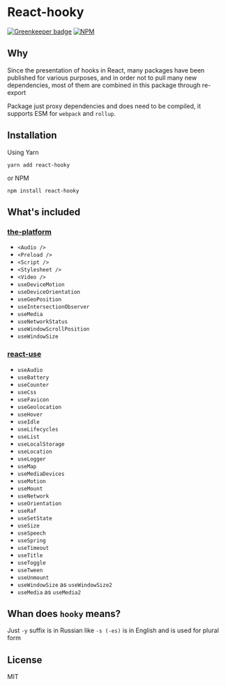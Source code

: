 
# React-hooky

[![Greenkeeper badge](https://badges.greenkeeper.io/cloudever/react-hooky.svg)](https://greenkeeper.io/)
[![NPM](https://nodei.co/npm/react-hooky.png?compact=true)](https://nodei.co/npm/react-hooky/)

## Why

Since the presentation of hooks in React, many packages have been published for various purposes, and in order not to pull many new dependencies, most of them are combined in this package through re-export

Package just proxy dependencies and does need to be compiled, it supports ESM for `webpack` and `rollup`.

## Installation

Using Yarn

```
yarn add react-hooky
```

or NPM

```
npm install react-hooky
```

## What's included

### [the-platform](https://github.com/palmerhq/the-platform)

 - `<Audio /> `
 - `<Preload /> `
 - `<Script /> `
 - `<Stylesheet /> `
 - `<Video /> `
 - `useDeviceMotion`
 - `useDeviceOrientation`
 - `useGeoPosition`
 - `useIntersectionObserver`
 - `useMedia`
 - `useNetworkStatus`
 - `useWindowScrollPosition`
 - `useWindowSize`

### [react-use](https://github.com/streamich/react-use)

- `useAudio`
- `useBattery`
- `useCounter`
- `useCss`
- `useFavicon`
- `useGeolocation`
- `useHover`
- `useIdle`
- `useLifecycles`
- `useList`
- `useLocalStorage`
- `useLocation`
- `useLogger`
- `useMap`
- `useMediaDevices`
- `useMotion`
- `useMount`
- `useNetwork`
- `useOrientation`
- `useRaf`
- `useSetState`
- `useSize`
- `useSpeech`
- `useSpring`
- `useTimeout`
- `useTitle`
- `useToggle`
- `useTween`
- `useUnmount`
- `useWindowSize` as `useWindowSize2`
- `useMedia` as `useMedia2`

## Whan does `hooky` means?

Just `-y` suffix is in Russian like `-s (-es)` is in English and is used for plural form

## License

MIT